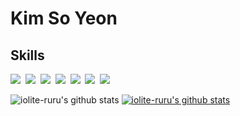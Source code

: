 # Kim So Yeon



## Skills
<img src="https://img.shields.io/badge/C-A8B9CC?style=flat-square&logo=C&logoColor=white"/></a>&nbsp;
<img src="https://img.shields.io/badge/C++-00599C?style=flat-square&logo=C%2B%2B&logoColor=white"/></a>&nbsp;
<img src="https://img.shields.io/badge/Java-007396?style=flat-square&logo=Java&logoColor=white"/></a>&nbsp;
<img src="https://img.shields.io/badge/JavaScript-F7DF1E?style=flat-square&logo=&JavaScript&logoColor=white"/></a>&nbsp;
<img src="https://img.shields.io/badge/HTML-E34F26?style=flat-square&logo=&HTML&logoColor=white"/></a>&nbsp;
<img src="https://img.shields.io/badge/CSS-1572B6?style=flat-square&logo=&CSS&logoColor=white"/></a>&nbsp;
<img src="https://img.shields.io/badge/Mysql-4479A1?style=flat-square&logo=&Mysql&logoColor=white"/></a>&nbsp;

![iolite-ruru's github stats](https://github-readme-stats.vercel.app/api?username=iolite-ruru&show_icons=true)
[![iolite-ruru's github stats](https://github-readme-stats.vercel.app/api/top-langs/?username=iolite-ruru&show_icons=true&hide_border=true&title_color=004386&icon_color=004386&layout=compact)](https://github.com/iolite-ruru)
